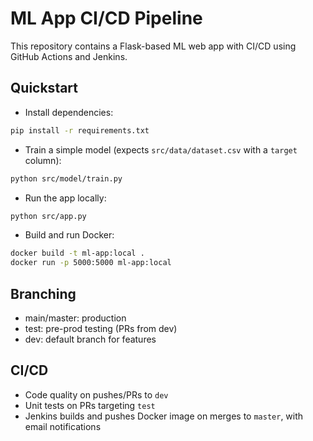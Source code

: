 # ML App CI/CD Pipeline

This repository contains a Flask-based ML web app with CI/CD using GitHub Actions and Jenkins.

## Quickstart

- Install dependencies:
```bash
pip install -r requirements.txt
```

- Train a simple model (expects `src/data/dataset.csv` with a `target` column):
```bash
python src/model/train.py
```

- Run the app locally:
```bash
python src/app.py
```

- Build and run Docker:
```bash
docker build -t ml-app:local .
docker run -p 5000:5000 ml-app:local
```

## Branching
- main/master: production
- test: pre-prod testing (PRs from dev)
- dev: default branch for features

## CI/CD
- Code quality on pushes/PRs to `dev`
- Unit tests on PRs targeting `test`
- Jenkins builds and pushes Docker image on merges to `master`, with email notifications

